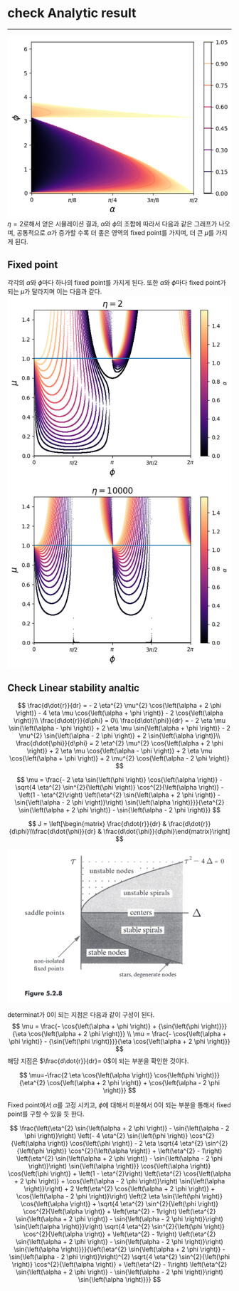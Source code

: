 
# check Analytic result

---
![](PASTE_IMAGE/2025-07-20-20-06-32.png)
$\eta=2$로해서 얻은 시뮬레이션 결과, $\alpha$와 $\phi$의 조합에 따라서 다음과 같은 그래프가 나오며, 공통적으로 $\alpha$가 증가할 수록 더 좊은 영역의 fixed point를 가지며, 더 큰 $\mu$를 가지게 된다.

## Fixed point
각각의 $\alpha$와 $\phi$마다 하나의 fixed point를 가지게 된다. 또한 $\alpha$와 $\phi$마다 fixed point가 되는 $\mu$가 달라지며 이는 다음과 같다.
![](PASTE_IMAGE/2025-07-20-20-42-27.png)
![](PASTE_IMAGE/2025-07-20-20-42-54.png)

## Check Linear stability analtic
$$
\frac{d\dot{r}}{dr} = - 2 \eta^{2} \mu^{2} \cos{\left(\alpha + 2 \phi \right)} - 4 \eta \mu \cos{\left(\alpha + \phi \right)} - 2 \cos{\left(\alpha \right)}\\
\frac{d\dot{r}}{d\phi} = 0\\
\frac{d\dot{\phi}}{dr} = - 2 \eta \mu \sin{\left(\alpha - \phi \right)} + 2 \eta \mu \sin{\left(\alpha + \phi \right)} - 2 \mu^{2} \sin{\left(\alpha - 2 \phi \right)} + 2 \sin{\left(\alpha \right)}\\
\frac{d\dot{\phi}}{d\phi} = 2 \eta^{2} \mu^{2} \cos{\left(\alpha + 2 \phi \right)} + 2 \eta \mu \cos{\left(\alpha - \phi \right)} + 2 \eta \mu \cos{\left(\alpha + \phi \right)} + 2 \mu^{2} \cos{\left(\alpha - 2 \phi \right)}
$$

$$
\mu = \frac{- 2 \eta \sin{\left(\phi \right)} \cos{\left(\alpha \right)} - \sqrt{4 \eta^{2} \sin^{2}{\left(\phi \right)} \cos^{2}{\left(\alpha \right)} - \left(1 - \eta^{2}\right) \left(\eta^{2} \sin{\left(\alpha + 2 \phi \right)} - \sin{\left(\alpha - 2 \phi \right)}\right) \sin{\left(\alpha \right)}}}{\eta^{2} \sin{\left(\alpha + 2 \phi \right)} - \sin{\left(\alpha - 2 \phi \right)}}
$$

$$
J = \left[\begin{matrix} \frac{d\dot{r}}{dr} & \frac{d\dot{r}}{d\phi}\\\frac{d\dot{\phi}}{dr} & \frac{d\dot{\phi}}{d\phi}\end{matrix}\right]
$$

![](PASTE_IMAGE/2025-07-21-00-56-20.png)

determinat가 0이 되는 지점은 다음과 같이 구성이 된다.
$$
\mu = \frac{- \cos{\left(\alpha + \phi \right)} + {\sin{\left(\phi \right)}}}{\eta \cos{\left(\alpha + 2 \phi \right)}} \\
\mu = \frac{- \cos{\left(\alpha + \phi \right)} - {\sin{\left(\phi \right)}}}{\eta \cos{\left(\alpha + 2 \phi \right)}}
$$
해당 지점은 $\frac{d\dot{r}}{dr}= 0$이 되는 부분을 확인한 것이다.

$$
\mu=-\frac{2 \eta \cos{\left(\alpha \right)} \cos{\left(\phi \right)}}{\eta^{2} \cos{\left(\alpha + 2 \phi \right)} + \cos{\left(\alpha - 2 \phi \right)}}
$$

Fixed point에서 $\alpha$를 고정 시키고, $\phi$에 대해서 미분해서 0이 되는 부분을 통해서 fixed point를 구할 수 있을 듯 한다.

$$
\frac{\left(\eta^{2} \sin{\left(\alpha + 2 \phi \right)} - \sin{\left(\alpha - 2 \phi \right)}\right) \left(- 4 \eta^{2} \sin{\left(\phi \right)} \cos^{2}{\left(\alpha \right)} \cos{\left(\phi \right)} - 2 \eta \sqrt{4 \eta^{2} \sin^{2}{\left(\phi \right)} \cos^{2}{\left(\alpha \right)} + \left(\eta^{2} - 1\right) \left(\eta^{2} \sin{\left(\alpha + 2 \phi \right)} - \sin{\left(\alpha - 2 \phi \right)}\right) \sin{\left(\alpha \right)}} \cos{\left(\alpha \right)} \cos{\left(\phi \right)} + \left(1 - \eta^{2}\right) \left(\eta^{2} \cos{\left(\alpha + 2 \phi \right)} + \cos{\left(\alpha - 2 \phi \right)}\right) \sin{\left(\alpha \right)}\right) + 2 \left(\eta^{2} \cos{\left(\alpha + 2 \phi \right)} + \cos{\left(\alpha - 2 \phi \right)}\right) \left(2 \eta \sin{\left(\phi \right)} \cos{\left(\alpha \right)} + \sqrt{4 \eta^{2} \sin^{2}{\left(\phi \right)} \cos^{2}{\left(\alpha \right)} + \left(\eta^{2} - 1\right) \left(\eta^{2} \sin{\left(\alpha + 2 \phi \right)} - \sin{\left(\alpha - 2 \phi \right)}\right) \sin{\left(\alpha \right)}}\right) \sqrt{4 \eta^{2} \sin^{2}{\left(\phi \right)} \cos^{2}{\left(\alpha \right)} + \left(\eta^{2} - 1\right) \left(\eta^{2} \sin{\left(\alpha + 2 \phi \right)} - \sin{\left(\alpha - 2 \phi \right)}\right) \sin{\left(\alpha \right)}}}{\left(\eta^{2} \sin{\left(\alpha + 2 \phi \right)} - \sin{\left(\alpha - 2 \phi \right)}\right)^{2} \sqrt{4 \eta^{2} \sin^{2}{\left(\phi \right)} \cos^{2}{\left(\alpha \right)} + \left(\eta^{2} - 1\right) \left(\eta^{2} \sin{\left(\alpha + 2 \phi \right)} - \sin{\left(\alpha - 2 \phi \right)}\right) \sin{\left(\alpha \right)}}}
$$
